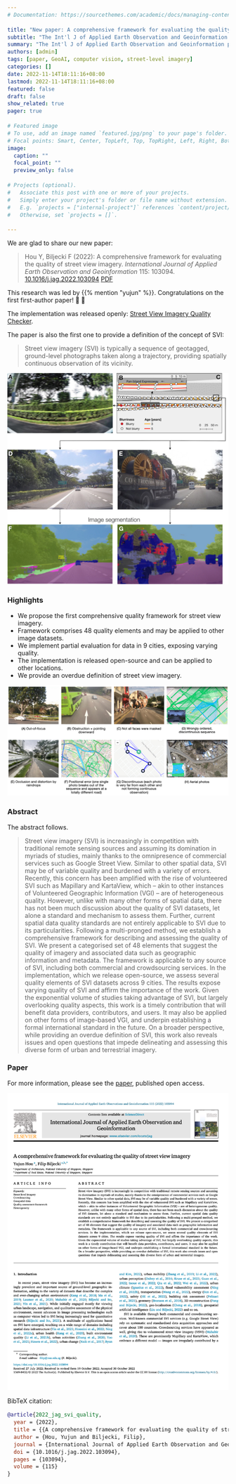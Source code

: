 ```yaml
---
# Documentation: https://sourcethemes.com/academic/docs/managing-content/

title: "New paper: A comprehensive framework for evaluating the quality of street view imagery"
subtitle: "The Int'l J of Applied Earth Observation and Geoinformation publishes our development of the first method to assess the quality of street view imagery."
summary: "The Int'l J of Applied Earth Observation and Geoinformation publishes our development of the first method to assess the quality of street view imagery."
authors: [admin]
tags: [paper, GeoAI, computer vision, street-level imagery]
categories: []
date: 2022-11-14T18:11:16+08:00
lastmod: 2022-11-14T18:11:16+08:00
featured: false
draft: false
show_related: true
pager: true

# Featured image
# To use, add an image named `featured.jpg/png` to your page's folder.
# Focal points: Smart, Center, TopLeft, Top, TopRight, Left, Right, BottomLeft, Bottom, BottomRight.
image:
  caption: ""
  focal_point: ""
  preview_only: false

# Projects (optional).
#   Associate this post with one or more of your projects.
#   Simply enter your project's folder or file name without extension.
#   E.g. `projects = ["internal-project"]` references `content/project/deep-learning/index.md`.
#   Otherwise, set `projects = []`.

---
```


We are glad to share our new paper:

> Hou Y, Biljecki F (2022): A comprehensive framework for evaluating the quality of street view imagery. _International Journal of Applied Earth Observation and Geoinformation_ 115: 103094. [<i class="ai ai-doi-square ai"></i> 10.1016/j.jag.2022.103094](https://doi.org/10.1016/j.jag.2022.103094) [<i class="far fa-file-pdf"></i> PDF](/publication/2022-jag-svi-quality/2022-jag-svi-quality.pdf)</i> <i class="ai ai-open-access-square ai"></i>

This research was led by {{% mention "yujun" %}}.
Congratulations on the first first-author paper! :raised_hands: :clap:

The implementation was released openly: [Street View Imagery Quality Checker](https://github.com/ualsg/SVI-Quality-Checker).

The paper is also the first one to provide a definition of the concept of SVI:
> Street view imagery (SVI) is typically a sequence of geotagged, ground-level photographs taken along a trajectory, providing spatially continuous observation of its vicinity.

![](1.jpg)

### Highlights

+ We propose the first comprehensive quality framework for street view imagery.
+ Framework comprises 48 quality elements and may be applied to other image datasets.
+ We implement partial evaluation for data in 9 cities, exposing varying quality.
+ The implementation is released open-source and can be applied to other locations.
+ We provide an overdue definition of street view imagery.

![](2.png)

### Abstract

The abstract follows.

> Street view imagery (SVI) is increasingly in competition with traditional remote sensing sources and assuming its domination in myriads of studies, mainly thanks to the omnipresence of commercial services such as Google Street View. Similar to other spatial data, SVI may be of variable quality and burdened with a variety of errors. Recently, this concern has been amplified with the rise of volunteered SVI such as Mapillary and KartaView, which – akin to other instances of Volunteered Geographic Information (VGI) – are of heterogeneous quality. However, unlike with many other forms of spatial data, there has not been much discussion about the quality of SVI datasets, let alone a standard and mechanism to assess them. Further, current spatial data quality standards are not entirely applicable to SVI due to its particularities. Following a multi-pronged method, we establish a comprehensive framework for describing and assessing the quality of SVI. We present a categorised set of 48 elements that suggest the quality of imagery and associated data such as geographic information and metadata. The framework is applicable to any source of SVI, including both commercial and crowdsourcing services. In the implementation, which we release open-source, we assess several quality elements of SVI datasets across 9 cities. The results expose varying quality of SVI and affirm the importance of the work. Given the exponential volume of studies taking advantage of SVI, but largely overlooking quality aspects, this work is a timely contribution that will benefit data providers, contributors, and users. It may also be applied on other forms of image-based VGI, and underpin establishing a formal international standard in the future. On a broader perspective, while providing an overdue definition of SVI, this work also reveals issues and open questions that impede delineating and assessing this diverse form of urban and terrestrial imagery.

### Paper 

For more information, please see the [paper](/publication/2022-jag-svi-quality/), published open access. <i class="ai ai-open-access-square ai"></i>

[![](page-one.png)](/publication/2022-jag-svi-quality/)

BibTeX citation:
```bibtex
@article{2022_jag_svi_quality, 
  year = {2022}, 
  title = {{A comprehensive framework for evaluating the quality of street view imagery}}, 
  author = {Hou, Yujun and Biljecki, Filip}, 
  journal = {International Journal of Applied Earth Observation and Geoinformation}, 
  doi = {10.1016/j.jag.2022.103094}, 
  pages = {103094}, 
  volume = {115}
}
```
